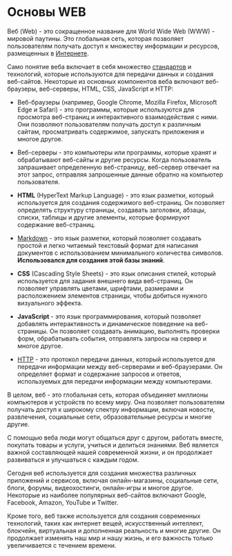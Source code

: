 # Основы WEB

Веб (Web) - это сокращенное название для World Wide Web (WWW) - мировой паутины. Это глобальная сеть, которая позволяет пользователям получать доступ к множеству информации и ресурсов, размещенных в [Интернете](./internet.md).

Само понятие веба включает в себя множество [стандартов](./standards/REAMDE.md) и технологий, которые используются для передачи данных и создания веб-сайтов. Некоторые из основных компонентов веба включают веб-браузеры, веб-серверы, HTML, CSS, JavaScript и HTTP:

* Веб-браузеры (например, Google Chrome, Mozilla Firefox, Microsoft Edge и Safari) - это программы, которые используются для просмотра веб-страниц и интерактивного взаимодействия с ними. Они позволяют пользователям получать доступ к различным сайтам, просматривать содержимое, запускать приложения и многое другое.

* Веб-серверы - это компьютеры или программы, которые хранят и обрабатывают веб-сайты и другие ресурсы. Когда пользователь запрашивает определенную веб-страницу, веб-сервер отвечает на этот запрос, отправляя запрошенные данные обратно на компьютер пользователя.

* **HTML** (HyperText Markup Language) - это язык разметки, который используется для создания содержимого веб-страниц. Он позволяет определять структуру страницы, создавать заголовки, абзацы, списки, таблицы и другие элементы, которые формируют содержание веб-страниц.

* [Markdown](./standards/languages/markup%20language/markdown.md) - это язык разметки, который позволяет создавать простой и легко читаемый текстовый формат для написания документов с использованием минимального количества символов. **Использовался для создания этой базы знаний**.

* **CSS** (Cascading Style Sheets) - это язык описания стилей, который используется для задания внешнего вида веб-страниц. Он позволяет управлять цветами, шрифтами, размерами и расположением элементов страницы, чтобы добиться нужного визуального эффекта.

* **JavaScript** - это язык программирования, который позволяет добавлять интерактивность и динамическое поведение на веб-страницы. Он позволяет создавать анимацию, выполнять проверки форм, обрабатывать события, отправлять запросы на сервер и многое другое.

* [HTTP](./standards/protocols/HTTP/README.md) - это протокол передачи данных, который используется для передачи информации между веб-серверами и веб-браузерами. Он определяет формат и содержание запросов и ответов, используемых для передачи информации между компьютерами.

В целом, веб - это глобальная сеть, которая объединяет миллионы компьютеров и устройств по всему миру. Она позволяет пользователям получать доступ к широкому спектру информации, включая новости, развлечения, социальные сети, образовательные ресурсы и многие другие.

С помощью веба люди могут общаться друг с другом, работать вместе, покупать товары и услуги, учиться и делиться знаниями. Веб является важной составляющей нашей современной жизни, и он продолжает развиваться и улучшаться с каждым годом.

Сегодня веб используется для создания множества различных приложений и сервисов, включая онлайн-магазины, социальные сети, блоги, форумы, видеохостинги, онлайн-игры и многое другое. Некоторые из наиболее популярных веб-сайтов включают Google, Facebook, Amazon, YouTube и Twitter.

Кроме того, веб также используется для создания современных технологий, таких как интернет вещей, искусственный интеллект, блокчейн, виртуальная и дополненная реальность и многие другие. Он продолжает изменять наш мир и нашу жизнь, и его важность только увеличивается с течением времени.